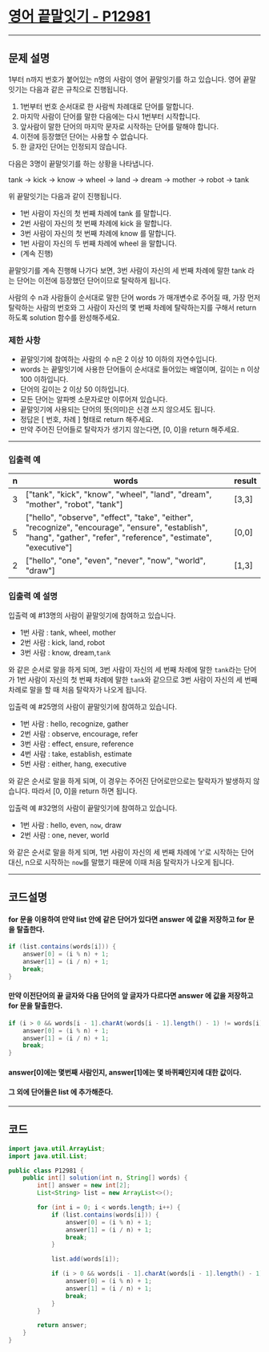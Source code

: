 # [영어 끝말잇기 - P12981](https://school.programmers.co.kr/learn/courses/30/lessons/12981)

----

## 문제 설명

1부터 n까지 번호가 붙어있는 n명의 사람이 영어 끝말잇기를 하고 있습니다. 영어 끝말잇기는 다음과 같은 규칙으로 진행됩니다.

1. 1번부터 번호 순서대로 한 사람씩 차례대로 단어를 말합니다.
2. 마지막 사람이 단어를 말한 다음에는 다시 1번부터 시작합니다.
3. 앞사람이 말한 단어의 마지막 문자로 시작하는 단어를 말해야 합니다.
4. 이전에 등장했던 단어는 사용할 수 없습니다.
5. 한 글자인 단어는 인정되지 않습니다.

다음은 3명이 끝말잇기를 하는 상황을 나타냅니다.

tank → kick → know → wheel → land → dream → mother → robot → tank

위 끝말잇기는 다음과 같이 진행됩니다.

- 1번 사람이 자신의 첫 번째 차례에 tank 를 말합니다.
- 2번 사람이 자신의 첫 번째 차례에 kick 을 말합니다.
- 3번 사람이 자신의 첫 번째 차례에 know 를 말합니다.
- 1번 사람이 자신의 두 번째 차례에 wheel 을 말합니다.
- (계속 진행)

끝말잇기를 계속 진행해 나가다 보면, 3번 사람이 자신의 세 번째 차례에 말한 tank 라는 단어는 이전에 등장했던 단어이므로 탈락하게 됩니다.

사람의 수 n과 사람들이 순서대로 말한 단어 words 가 매개변수로 주어질 때, 가장 먼저 탈락하는 사람의 번호와 그 사람이 자신의 몇 번째 차례에 탈락하는지를 구해서 return 하도록 solution 함수를
완성해주세요.

### 제한 사항

- 끝말잇기에 참여하는 사람의 수 n은 2 이상 10 이하의 자연수입니다.
- words 는 끝말잇기에 사용한 단어들이 순서대로 들어있는 배열이며, 길이는 n 이상 100 이하입니다.
- 단어의 길이는 2 이상 50 이하입니다.
- 모든 단어는 알파벳 소문자로만 이루어져 있습니다.
- 끝말잇기에 사용되는 단어의 뜻(의미)은 신경 쓰지 않으셔도 됩니다.
- 정답은 [ 번호, 차례 ] 형태로 return 해주세요.
- 만약 주어진 단어들로 탈락자가 생기지 않는다면, [0, 0]을 return 해주세요.

---

### 입출력 예

| n   | words                                                                                                                                                              | result |
|-----|--------------------------------------------------------------------------------------------------------------------------------------------------------------------|--------|
| 3   | ["tank", "kick", "know", "wheel", "land", "dream", "mother", "robot", "tank"]                                                                                      | [3,3]  |
| 5   | ["hello", "observe", "effect", "take", "either", "recognize", "encourage", "ensure", "establish", "hang", "gather", "refer", "reference", "estimate", "executive"] | [0,0]  |
| 2   | ["hello", "one", "even", "never", "now", "world", "draw"]                                                                                                          | [1,3]  |

### 입출력 예 설명

입출력 예 #13명의 사람이 끝말잇기에 참여하고 있습니다.

- 1번 사람 : tank, wheel, mother
- 2번 사람 : kick, land, robot
- 3번 사람 : know, dream,`tank`

와 같은 순서로 말을 하게 되며, 3번 사람이 자신의 세 번째 차례에 말한 `tank`라는 단어가 1번 사람이 자신의 첫 번째 차례에 말한 `tank`와 같으므로 3번 사람이 자신의 세 번째 차례로 말을 할 때 처음
탈락자가 나오게 됩니다.

입출력 예 #25명의 사람이 끝말잇기에 참여하고 있습니다.

- 1번 사람 : hello, recognize, gather
- 2번 사람 : observe, encourage, refer
- 3번 사람 : effect, ensure, reference
- 4번 사람 : take, establish, estimate
- 5번 사람 : either, hang, executive

와 같은 순서로 말을 하게 되며, 이 경우는 주어진 단어로만으로는 탈락자가 발생하지 않습니다. 따라서 [0, 0]을 return 하면 됩니다.

입출력 예 #32명의 사람이 끝말잇기에 참여하고 있습니다.

- 1번 사람 : hello, even, `now`, draw
- 2번 사람 : one, never, world

와 같은 순서로 말을 하게 되며, 1번 사람이 자신의 세 번째 차례에 'r'로 시작하는 단어 대신, n으로 시작하는 `now`를 말했기 때문에 이때 처음 탈락자가 나오게 됩니다.

----

## 코드설명

#### for 문을 이용하여 만약 list 안에 같은 단어가 있다면 answer 에 값을 저장하고 for 문을 탈출한다.

```` java
if (list.contains(words[i])) {
    answer[0] = (i % n) + 1;
    answer[1] = (i / n) + 1;
    break;
}
````

#### 만약 이전단어의 끝 글자와 다음 단어의 앞 글자가 다르다면 answer 에 값을 저장하고 for 문을 탈출한다.

```` java
if (i > 0 && words[i - 1].charAt(words[i - 1].length() - 1) != words[i].charAt(0)) {
    answer[0] = (i % n) + 1;
    answer[1] = (i / n) + 1;
    break;
}
````

#### answer[0]에는 몇번째 사람인지, answer[1]에는 몇 바퀴째인지에 대한 값이다.

#### 그 외에 단어들은 list 에 추가해준다.

----

## 코드

```` java
import java.util.ArrayList;
import java.util.List;

public class P12981 {
    public int[] solution(int n, String[] words) {
        int[] answer = new int[2];
        List<String> list = new ArrayList<>();

        for (int i = 0; i < words.length; i++) {
            if (list.contains(words[i])) {
                answer[0] = (i % n) + 1;
                answer[1] = (i / n) + 1;
                break;
            }

            list.add(words[i]);

            if (i > 0 && words[i - 1].charAt(words[i - 1].length() - 1) != words[i].charAt(0)) {
                answer[0] = (i % n) + 1;
                answer[1] = (i / n) + 1;
                break;
            }
        }

        return answer;
    }
}
````